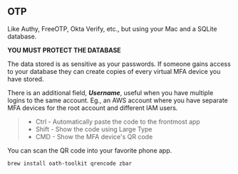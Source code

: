## OTP

Like Authy, FreeOTP, Okta Verify, etc., but using your Mac and a SQLite database.

**YOU MUST PROTECT THE DATABASE**

The data stored is as sensitive as your passwords.  If someone gains access to your database they can create copies of every virtual MFA device you have stored.

There is an additional field, ***Username***, useful when you have multiple logins to the same account.  Eg., an AWS account where you have separate MFA devices for the root account and different IAM users.

> - Ctrl - Automatically paste the code to the frontmost app
> - Shift - Show the code using Large Type
> - CMD - Show the MFA device's QR code

You can scan the QR code into your favorite phone app.

`brew install oath-toolkit qrencode zbar`
